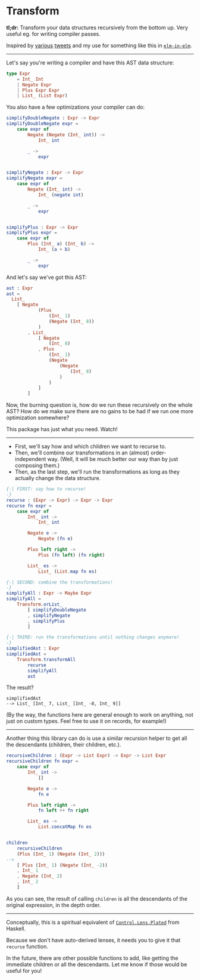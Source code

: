 # Transform

**tl;dr:** Transform your data structures recursively from the bottom up. Very
useful eg. for writing compiler passes.

Inspired by [various](https://twitter.com/puffnfresh/status/1080328018181025792) [tweets](https://twitter.com/acid2/status/1095481220153204736) and my use for something like this in [`elm-in-elm`](https://github.com/elm-in-elm/compiler).

----

Let's say you're writing a compiler and have this AST data structure:

```elm
type Expr
    = Int_ Int
    | Negate Expr
    | Plus Expr Expr
    | List_ (List Expr)
```

You also have a few optimizations your compiler can do:

```elm
simplifyDoubleNegate : Expr -> Expr
simplifyDoubleNegate expr =
    case expr of
        Negate (Negate (Int_ int)) ->
            Int_ int

        _ ->
            expr


simplifyNegate : Expr -> Expr
simplifyNegate expr =
    case expr of
        Negate (Int_ int) ->
            Int_ (negate int)

        _ ->
            expr


simplifyPlus : Expr -> Expr
simplifyPlus expr =
    case expr of
        Plus (Int_ a) (Int_ b) ->
            Int_ (a + b)

        _ ->
            expr
```

And let's say we've got this AST:

```elm
ast : Expr
ast =
  List_
    [ Negate
            (Plus
                (Int_ 1)
                (Negate (Int_ 8))
            )
        , List_
            [ Negate
                (Int_ 8)
            , Plus
                (Int_ 1)
                (Negate
                    (Negate
                        (Int_ 8)
                    )
                )
            ]
        ]
```

Now, the burning question is, how do we run these recursively on the whole AST? How do we make sure there are no gains to be had if we run one more optimization somewhere?

This package has just what you need. Watch!

----

- First, we'll say how and which children we want to recurse to.
- Then, we'll combine our transformations in an (almost) order-independent way. (Well, it will be much better our way than by just composing them.)
- Then, as the last step, we'll run the transformations as long as they actually change the data structure.

```elm
{-| FIRST: say how to recurse!
-}
recurse : (Expr -> Expr) -> Expr -> Expr
recurse fn expr =
    case expr of
        Int_ int ->
            Int_ int

        Negate e ->
            Negate (fn e)

        Plus left right ->
            Plus (fn left) (fn right)

        List_ es ->
            List_ (List.map fn es)
```

```elm
{-| SECOND: combine the transformations!
-}
simplifyAll : Expr -> Maybe Expr
simplifyAll =
    Transform.orList_
        [ simplifyDoubleNegate
        , simplifyNegate
        , simplifyPlus
        ]
```

```elm
{-| THIRD: run the transformations until nothing changes anymore!
-}
simplifiedAst : Expr
simplifiedAst =
    Transform.transformAll
        recurse
        simplifyAll
        ast
```

The result?

```
simplifiedAst
--> List_ [Int_ 7, List_ [Int_ -8, Int_ 9]]
```

(By the way, the functions here are general enough to work on anything, not just
on custom types. Feel free to use it on records, for example!)

----

Another thing this library can do is use a similar recursion helper to get
all the descendants (children, their children, etc.).

```elm
recursiveChildren : (Expr -> List Expr) -> Expr -> List Expr
recursiveChildren fn expr =
    case expr of
        Int_ int ->
            []

        Negate e ->
            fn e

        Plus left right ->
            fn left ++ fn right

        List_ es ->
            List.concatMap fn es


children
    recursiveChildren
    (Plus (Int_ 1) (Negate (Int_ 2)))
-->
    [ Plus (Int_ 1) (Negate (Int_ -2))
    , Int_ 1
    , Negate (Int_ 2)
    , Int_ 2
    ]
```

As you can see, the result of calling `children` is all the descendants of the
original expression, in the depth order.

----

Conceptually, this is a spiritual equivalent of [`Control.Lens.Plated`](https://hackage.haskell.org/package/lens-4.15.4/docs/Control-Lens-Plated.html) from Haskell.

Because we don't have auto-derived lenses, it needs you to give it that `recurse` function.

In the future, there are other possible functions to add, like getting the immediate children or all the descendants. Let me know if those would be useful for you!
